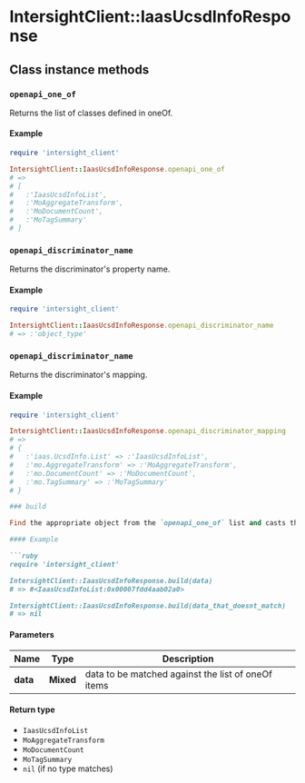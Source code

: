 # IntersightClient::IaasUcsdInfoResponse

## Class instance methods

### `openapi_one_of`

Returns the list of classes defined in oneOf.

#### Example

```ruby
require 'intersight_client'

IntersightClient::IaasUcsdInfoResponse.openapi_one_of
# =>
# [
#   :'IaasUcsdInfoList',
#   :'MoAggregateTransform',
#   :'MoDocumentCount',
#   :'MoTagSummary'
# ]
```

### `openapi_discriminator_name`

Returns the discriminator's property name.

#### Example

```ruby
require 'intersight_client'

IntersightClient::IaasUcsdInfoResponse.openapi_discriminator_name
# => :'object_type'
```

### `openapi_discriminator_name`

Returns the discriminator's mapping.

#### Example

```ruby
require 'intersight_client'

IntersightClient::IaasUcsdInfoResponse.openapi_discriminator_mapping
# =>
# {
#   :'iaas.UcsdInfo.List' => :'IaasUcsdInfoList',
#   :'mo.AggregateTransform' => :'MoAggregateTransform',
#   :'mo.DocumentCount' => :'MoDocumentCount',
#   :'mo.TagSummary' => :'MoTagSummary'
# }

### build

Find the appropriate object from the `openapi_one_of` list and casts the data into it.

#### Example

```ruby
require 'intersight_client'

IntersightClient::IaasUcsdInfoResponse.build(data)
# => #<IaasUcsdInfoList:0x00007fdd4aab02a0>

IntersightClient::IaasUcsdInfoResponse.build(data_that_doesnt_match)
# => nil
```

#### Parameters

| Name | Type | Description |
| ---- | ---- | ----------- |
| **data** | **Mixed** | data to be matched against the list of oneOf items |

#### Return type

- `IaasUcsdInfoList`
- `MoAggregateTransform`
- `MoDocumentCount`
- `MoTagSummary`
- `nil` (if no type matches)

